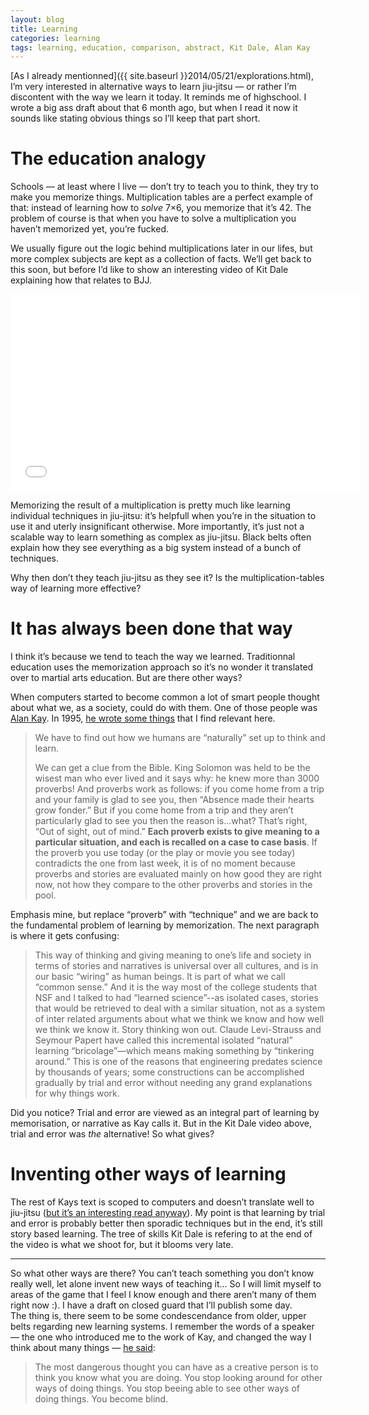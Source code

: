 ```yaml
---
layout: blog
title: Learning
categories: learning
tags: learning, education, comparison, abstract, Kit Dale, Alan Kay
---
```

[As I already mentionned]({{ site.baseurl }}2014/05/21/explorations.html), I’m very interested in alternative ways to learn jiu-jitsu — or rather I’m discontent with the way we learn it today. It reminds me of highschool. I wrote a big ass draft about that 6 month ago, but when I read it now it sounds like stating obvious things so I’ll keep that part short.

# The education analogy

Schools — at least where I live — don’t try to teach you to think, they try to make you memorize things. Multiplication tables are a perfect example of that: instead of learning how to *solve* 7×6, you memorize that it’s 42. The problem of course is that when you have to solve a multiplication you haven’t memorized yet, you’re fucked.

We usually figure out the logic behind multiplications later in our lifes, but more complex subjects are kept as a collection of facts. We’ll get back to this soon, but before  I’d like to show an interesting video of Kit Dale explaining how that relates to BJJ.

<p><iframe width="560" height="315" src="//www.youtube.com/embed/zas8pgG_2F4" frameborder="0" allowfullscreen></iframe></p>

Memorizing the result of a multiplication is pretty much like learning individual techniques in jiu-jitsu: it’s helpfull when you’re in the situation to use it and uterly insignificant otherwise. More importantly, it’s just not a scalable way to learn something as complex as jiu-jitsu. Black belts often explain how they see everything as a big system instead of a bunch of techniques.

Why then don’t they teach jiu-jitsu as they see it? Is the multiplication-tables way of learning more effective?

# It has always been done that way

I think it’s because we tend to teach the way we learned. Traditionnal education uses the memorization approach so it’s no wonder it translated over to martial arts education. But are there other ways?

When computers started to become common a lot of smart people thought about what we, as a society, could do with them. One of those people was [Alan Kay](http://en.wikipedia.org/wiki/Alan_Kay). In 1995, [he wrote some things](http://worrydream.com/refs/Kay%20-%20Powerful%20Ideas%20Need%20Love%20Too.html) that I find relevant here.

> We have to find out how we humans are “naturally” set up to think and learn.
>
> We can get a clue from the Bible. King Solomon was held to be the wisest man who ever lived and it says why: he knew more than 3000 proverbs! And proverbs work as follows: if you come home from a trip and your family is glad to see you, then “Absence made their hearts grow fonder.” But if you come home from a trip and they aren’t particularly glad to see you then the reason is…what? That’s right, “Out of sight, out of mind.” **Each proverb exists to give meaning to a particular situation, and each is recalled on a case to case basis**. If the proverb you use today (or the play or movie you see today) contradicts the one from last week, it is of no moment because proverbs and stories are evaluated mainly on how good they are right now, not how they compare to the other proverbs and stories in the pool.

Emphasis mine, but replace “proverb” with “technique” and we are back to the fundamental problem of learning by memorization. The next paragraph is where it gets confusing:

> This way of thinking and giving meaning to one’s life and society in terms of stories and narratives is universal over all cultures, and is in our basic “wiring” as human beings. It is part of what we call “common sense.” And it is the way most of the college students that NSF and I talked to had “learned science”--as isolated cases, stories that would be retrieved to deal with a similar situation, not as a system of inter related arguments about what we think we know and how well we think we know it. Story thinking won out. Claude Levi-Strauss and Seymour Papert have called this incremental isolated “natural” learning “bricolage”—which means making something by “tinkering around.” This is one of the reasons that engineering predates science by thousands of years; some constructions can be accomplished gradually by trial and error without needing any grand explanations for why things work.

Did you notice? Trial and error are viewed as an integral part of learning by memorisation, or narrative as Kay calls it. But in the Kit Dale video above, trial and error was *the* alternative! So what gives?

# Inventing other ways of learning

The rest of Kays text is scoped to computers and doesn’t translate well to jiu-jitsu ([but it’s an interesting read anyway](http://worrydream.com/refs/Kay%20-%20Powerful%20Ideas%20Need%20Love%20Too.html)). My point is that learning by trial and error is probably better then sporadic techniques but in the end, it’s still story based learning. The tree of skills Kit Dale is refering to at the end of the video is what we shoot for, but it blooms very late.

***

So what other ways are there? You can’t teach something you don’t know really well, let alone invent new ways of teaching it… So I will limit myself to areas of the game that I feel I know enough and there aren’t many of them right now :). I have a draft on closed guard that I’ll publish some day.  
The thing is, there seem to be some condescendance from older, upper belts regarding new learning systems. I remember the words of a speaker — the one who introduced me to the work of Kay, and changed the way I think about many things — [he said](http://vimeo.com/71278954):

> The most dangerous thought you can have as a creative person is to think you know what you are doing. You stop looking around for other ways of doing things. You stop beeing able to see other ways of doing things. You become blind.